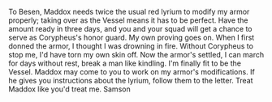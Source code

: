 To Besen,
Maddox needs twice the usual red lyrium to modify my armor properly; taking over as the Vessel means it has to be perfect. Have the amount ready in three days, and you and your squad will get a chance to serve as Corypheus's honor guard.
My own proving goes on. When I first donned the armor, I thought I was drowning in fire. Without Corypheus to stop me, I'd have torn my own skin off. Now the armor's settled, I can march for days without rest, break a man like kindling. I'm finally fit to be the Vessel.
Maddox may come to you to work on my armor's modifications. If he gives you instructions about the lyrium, follow them to the letter. Treat Maddox like you'd treat me.
Samson